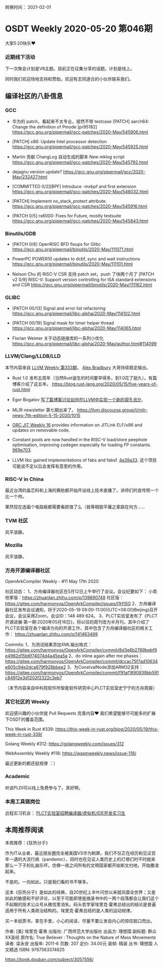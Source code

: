 转换时间： 2021-02-01

# OSDT Weekly 2020-05-20 第046期

大家5·20快乐❤️

### 近期线下活动

下一次聚会计划是V8主题。目前正在征集分享的话题。计划是线上。

同时我们欢迎场地支持和赞助。欢迎有志同道合的小伙伴联系我们。

## 编译社区的八卦信息

### GCC

- 华为的 patch，看起来不太专业，居然不带 testcase
  [PATCH] aarch64: Change the definition of Pmode [pr95182]
  https://gcc.gnu.org/pipermail/gcc-patches/2020-May/545906.html

- [PATCH] x86: Update Intel processor detection
  https://gcc.gnu.org/pipermail/gcc-patches/2020-May/545925.html

- Martin 贡献 ChangLog 自动生成的脚本
  New mklog script
  https://gcc.gnu.org/pipermail/gcc-patches/2020-May/545792.html

- dejagnu version update?
  https://gcc.gnu.org/pipermail/gcc/2020-May/232427.html

- [COMMITTED 0/2][BPF] Introduce -mxbpf and first extension
  https://gcc.gnu.org/pipermail/gcc-patches/2020-May/546032.html

- [PATCH] Implement no_stack_protect attribute.
  https://gcc.gnu.org/pipermail/gcc-patches/2020-May/545916.html

- [PATCH 0/5] rs6000: Fixes for Future, mostly testsuite
  https://gcc.gnu.org/pipermail/gcc-patches/2020-May/545843.html

### Binutils/GDB

- [PATCH 0/8] OpenRISC BFD fixups for Glibc
  https://gcc.gnu.org/pipermail/binutils/2020-May/111071.html

- PowerPC POWER10 updates to dcbf, sync and wait instructions
  https://gcc.gnu.org/pipermail/binutils/2020-May/111101.html

- Nelson Chu 的 RISC-V CSR 支持 patch set，push 了快两个月了
  [PATCH v2 0/9] RISC-V: Support version controlling for ISA standard extensions and CSR
  https://gcc.gnu.org/pipermail/binutils/2020-May/111162.html

### GLIBC

- [PATCH 00/13] Signal and error list refactoring
  https://gcc.gnu.org/pipermail/libc-alpha/2020-May/114102.html

- [PATCH 00/19] Signal mask for timer helper thread
  https://gcc.gnu.org/pipermail/libc-alpha/2020-May/114065.html

- Florian Weimer 关于动态链接库的一系列小优化
  https://gcc.gnu.org/pipermail/libc-alpha/2020-May/author.html#114099

### LLVM/Clang/LLDB/LLD

本节内容来自 [LLVM Weekly 第333期](http://llvmweekly.org/issue/333)，
[Alex Bradbury](https://www.linkedin.com/in/alex-bradbury/) 大哥持续稳定输出。

* Rust 1.0 发布五周年（当然Rust诞生的时间要早得多，到1.0花了挺久）。有篇博客介绍了这五年。
https://blog.rust-lang.org/2020/05/15/five-years-of-rust.html

* Egor Bogatov [写了篇博客讨论如何在LLVM中实现一个新的窥孔优化](https://egorbo.com/opt-for-llvm-guide.html).

* MLIR newsletter 第七期出来了。
https://llvm.discourse.group/t/mlir-news-7th-edition-5-15-2020/1015

* [ORC JIT Weekly 16](http://lists.llvm.org/pipermail/llvm-dev/2020-May/141635.html)
provides information on JITLink ELF/x86 and updates on removable code.

* Constant pools are now handled in the RISC-V load/store peephole
optimisation, improving codegen especially for loading FP constants.
[969e703](https://reviews.llvm.org/rG969e7034275).

* LLVM libc gained implementations of fabs and fabsf.
[4a39a33](https://reviews.llvm.org/rG4a39a33d44f).
这个项目可能说不定以后会发挥有意思的作用。

### RISC-V in China

最近台湾的晶芯科和上海的赛舫都开始开设线上技术直播了。讲师们的宣传照一个比一个帅。

果然现在连画个电路板都需要看颜值了么（我等相貌平庸之辈路在何方……

### TVM 社区

风平浪静。

### Mozilla

风平浪静。

### 方舟开源编译器社区

OpenArkCompiler Weekly - #11 May 17th 2020

社区动态：
1、方舟编译器社区在5月12日上午举行了会议。会议纪要如下：
小乖他爹版：https://zhuanlan.zhihu.com/p/139890748
社区版：https://gitee.com/harmonyos/OpenArkCompiler/issues/I1H1SO
2、方舟编译器社区发布会议通知，将于2020-05-19 09:00-11:00((UTC+08:00)Beijing)召开会议，会议采用Zoom，会议ID：148 489 624。
3、PLCT实验室发布了《PLCT开源进展·第一期·2020年05月16日》，将以往的周刊改为半月刊，其中介绍了PLCT实验室在各个编译方向的开源工作，其中包含了方舟编译器社区的相关工作：
https://zhuanlan.zhihu.com/p/141463489

Commits:
1、为测试结果添加XML输出格式：https://gitee.com/harmonyos/OpenArkCompiler/commit/8d3e6b2789bebf9e4962d15b6f74074d4a45ea5a
2、do inline again after me phases：
https://gitee.com/harmonyos/OpenArkCompiler/commit/dccac75f7ad10634e605c94e2dca679f928bbee2
3、为ConstvalNode添加ARM32支持：
https://gitee.com/harmonyos/OpenArkCompiler/commit/f91af1890939bb591c84912e3d1202f2322c3eb7

（本节内容来自中科院软件所智能软件研究中心PLCT实验室史宁宁的方舟周报）

### 其它社区的 Weekly

欢迎感兴趣的小伙伴提 Pull Requests 完善内容❤️
我们希望能够尽可能多的扩展下OSDT的覆盖范围。

This Week in Rust #339:
https://this-week-in-rust.org/blog/2020/05/19/this-week-in-rust-339/

Golang Weekly #312:
https://golangweekly.com/issues/312

WebAssembly Weekly #118:
https://wasmweekly.news/issue-118/

最近更新的都还挺规律 ：）

### Academic

听说PLDI可以线上免费参与了。真好啊。

### 本周工具链岗位

远程实习机会： [PLCT实验室招聘编译器/虚拟机/IDE开发实习生](https://mp.weixin.qq.com/s/bVaNK2kVGstnZ6Onkc98zQ)

## 本周推荐阅读

本周推荐：《狂热分子》

作为IT从业者，最近朋友圈完全被美国VS华为刷屏。我们不仅正在经历和见证百年一遇的大流行病（pandemic），同时也在见证人类历史上的灯塔们时不时就来那么一下子的礼崩乐坏。仿佛一夜之间所有的文明国家都开始斯文扫地，开始撒泼起来。

不是的。一向如此。只是我们看的书不够多。

这本《狂热分子》是如此的经典，自20世纪上半叶问世以来就风靡全世界；又是如此的敏感和不好评论，以至于可能即使是摘录书中的一两个段落都会让我们这个不起眼的技术公众号从微信里消失。码头哲学家埃里克·霍弗总结出的结论是普遍适用于所有人类政治结构的。埃里克·霍弗总结的是人类的运动规律。

买一本纸质书，拿在手里，小心的阅读，尽量不要让发自内心的惊叹脱口而出。

作者:  [美] 埃里克·霍弗
出版社: 广西师范大学出版社
出品方: 理想国
副标题: 群众XX圣经
原作名: True Believer : Thoughts on the Nature of Mass Movements
译者: 梁永安
出版年: 2011-6
页数: 207
定价: 34.00元
装帧: 精装
丛书: 理想国 人文精选
ISBN: 9787563374625

https://book.douban.com/subject/3057556/
